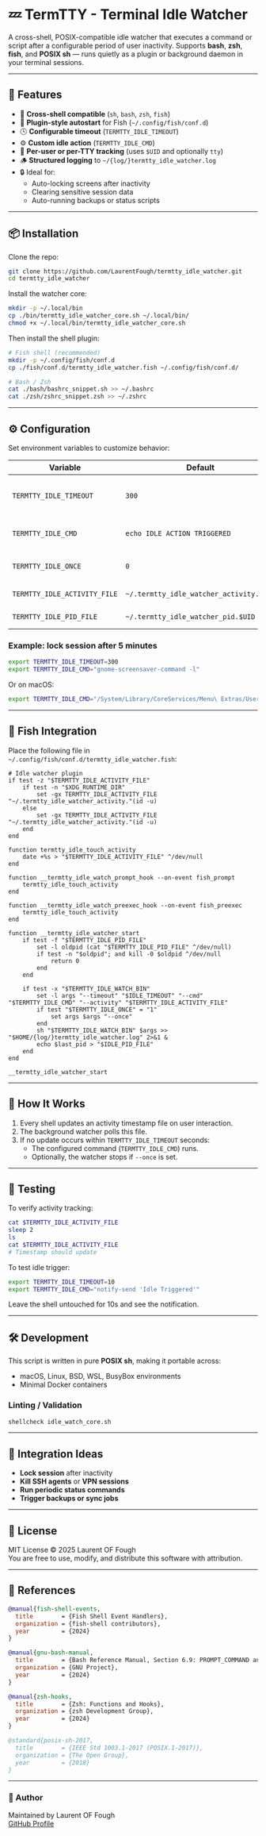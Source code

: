 # 💤 TermTTY - Terminal Idle Watcher

A cross-shell, POSIX-compatible idle watcher that executes a command or script after a configurable period of user inactivity.
Supports **bash**, **zsh**, **fish**, and **POSIX sh** — runs quietly as a plugin or background daemon in your terminal sessions.

---
## 🚀 Features
- 🧩 **Cross-shell compatible** (`sh`, `bash`, `zsh`, `fish`)
- 🔄 **Plugin-style autostart** for Fish (`~/.config/fish/conf.d`)
- 🕓 **Configurable timeout** (`TERMTTY_IDLE_TIMEOUT`)
- ⚙️ **Custom idle action** (`TERMTTY_IDLE_CMD`)
- 🧠 **Per-user or per-TTY tracking** (uses `$UID` and optionally `tty`)
- 🪵 **Structured logging** to `~/{log/}termtty_idle_watcher.log`
- 🔒 Ideal for:
  - Auto-locking screens after inactivity
  - Clearing sensitive session data
  - Auto-running backups or status scripts

---
## 📦 Installation

Clone the repo:
```bash
git clone https://github.com/LaurentFough/termtty_idle_watcher.git
cd termtty_idle_watcher
```

Install the watcher core:
```bash
mkdir -p ~/.local/bin
cp ./bin/termtty_idle_watcher_core.sh ~/.local/bin/
chmod +x ~/.local/bin/termtty_idle_watcher_core.sh
```

Then install the shell plugin:
```bash
# Fish shell (recommended)
mkdir -p ~/.config/fish/conf.d
cp ./fish/conf.d/termtty_idle_watcher.fish ~/.config/fish/conf.d/

# Bash / Zsh
cat ./bash/bashrc_snippet.sh >> ~/.bashrc
cat ./zsh/zshrc_snippet.zsh >> ~/.zshrc
```

---
## ⚙️ Configuration

Set environment variables to customize behavior:

| Variable | Default | Description |
|-----------|----------|-------------|
| `TERMTTY_IDLE_TIMEOUT` | `300` | Seconds of inactivity before trigger |
| `TERMTTY_IDLE_CMD` | `echo IDLE ACTION TRIGGERED` | Command to execute when idle |
| `TERMTTY_IDLE_ONCE` | `0` | If `1`, triggers once then exits |
| `TERMTTY_IDLE_ACTIVITY_FILE` | `~/.termtty_idle_watcher_activity.$UID` | Timestamp file |
| `TERMTTY_IDLE_PID_FILE` | `~/.termtty_idle_watcher_pid.$UID` | PID tracking file |

### Example: lock session after 5 minutes

```bash
export TERMTTY_IDLE_TIMEOUT=300
export TERMTTY_IDLE_CMD="gnome-screensaver-command -l"
```

Or on macOS:

```bash
export TERMTTY_IDLE_CMD="/System/Library/CoreServices/Menu\ Extras/User.menu/Contents/Resources/CGSession -suspend"
```

---

## 🧩 Fish Integration

Place the following file in `~/.config/fish/conf.d/termtty_idle_watcher.fish`:

```fish
# Idle watcher plugin
if test -z "$TERMTTY_IDLE_ACTIVITY_FILE"
    if test -n "$XDG_RUNTIME_DIR"
        set -gx TERMTTY_IDLE_ACTIVITY_FILE "~/.termtty_idle_watcher_activity."(id -u)
    else
        set -gx TERMTTY_IDLE_ACTIVITY_FILE "~/.termtty_idle_watcher_activity."(id -u)
    end
end

function termtty_idle_touch_activity
    date +%s > "$TERMTTY_IDLE_ACTIVITY_FILE" ^/dev/null
end

function __termtty_idle_watch_prompt_hook --on-event fish_prompt
    termtty_idle_touch_activity
end

function __termtty_idle_watch_preexec_hook --on-event fish_preexec
    termtty_idle_touch_activity
end

function __termtty_idle_watcher_start
    if test -f "$TERMTTY_IDLE_PID_FILE"
        set -l oldpid (cat "$TERMTTY_IDLE_PID_FILE" ^/dev/null)
        if test -n "$oldpid"; and kill -0 $oldpid ^/dev/null
            return 0
        end
    end

    if test -x "$TERMTTY_IDLE_WATCH_BIN"
        set -l args "--timeout" "$IDLE_TIMEOUT" "--cmd" "$TERMTTY_IDLE_CMD" "--activity" "$TERMTTY_IDLE_ACTIVITY_FILE"
        if test "$TERMTTY_IDLE_ONCE" = "1"
            set args $args "--once"
        end
        sh "$TERMTTY_IDLE_WATCH_BIN" $args >> "$HOME/{log/}termtty_idle_watcher.log" 2>&1 &
        echo $last_pid > "$IDLE_PID_FILE"
    end
end

__termtty_idle_watcher_start
```

---

## 🧠 How It Works

1. Every shell updates an activity timestamp file on user interaction.
2. The background watcher polls this file.
3. If no update occurs within `TERMTTY_IDLE_TIMEOUT` seconds:
   - The configured command (`TERMTTY_IDLE_CMD`) runs.
   - Optionally, the watcher stops if `--once` is set.

---

## 🧪 Testing

To verify activity tracking:

```bash
cat $TERMTTY_IDLE_ACTIVITY_FILE
sleep 2
ls
cat $TERMTTY_IDLE_ACTIVITY_FILE
# Timestamp should update
```

To test idle trigger:
```bash
export TERMTTY_IDLE_TIMEOUT=10
export TERMTTY_IDLE_CMD="notify-send 'Idle Triggered'"
```
Leave the shell untouched for 10s and see the notification.

---

## 🛠 Development

This script is written in pure **POSIX sh**, making it portable across:
- macOS, Linux, BSD, WSL, BusyBox environments
- Minimal Docker containers

### Linting / Validation

```bash
shellcheck idle_watch_core.sh
```

---

## 🧩 Integration Ideas

- **Lock session** after inactivity
- **Kill SSH agents** or **VPN sessions**
- **Run periodic status commands**
- **Trigger backups or sync jobs**

---

## 📄 License

MIT License © 2025 Laurent OF Fough  
You are free to use, modify, and distribute this software with attribution.

---

## 🧠 References

```bibtex
@manual{fish-shell-events,
  title        = {Fish Shell Event Handlers},
  organization = {fish-shell contributors},
  year         = {2024}
}

@manual{gnu-bash-manual,
  title        = {Bash Reference Manual, Section 6.9: PROMPT_COMMAND and DEBUG trap},
  organization = {GNU Project},
  year         = {2024}
}

@manual{zsh-hooks,
  title        = {Zsh: Functions and Hooks},
  organization = {zsh Development Group},
  year         = {2024}
}

@standard{posix-sh-2017,
  title        = {IEEE Std 1003.1-2017 (POSIX.1-2017)},
  organization = {The Open Group},
  year         = {2018}
}
```

---

### 🧷 Author
Maintained by Laurent OF Fough  
[GitHub Profile](https://github.com/LaurentFough)
